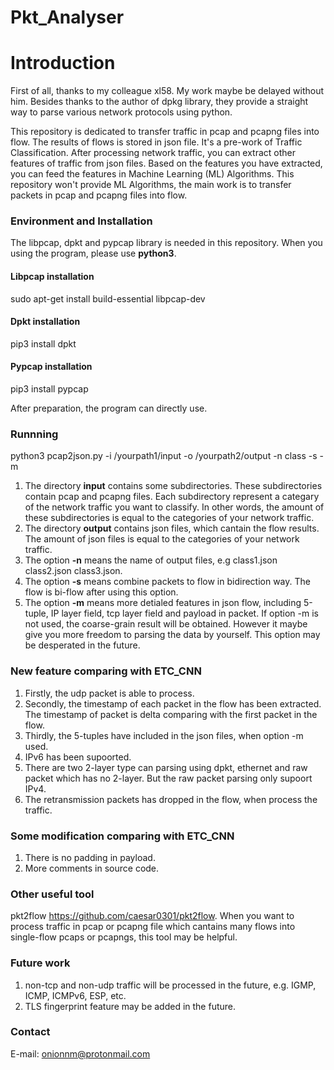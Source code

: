# Pkt_Analyser

Introduction
=============

First of all, thanks to my colleague xl58. My work maybe be delayed without him. Besides thanks to the author of dpkg library, they provide a straight way to parse various network protocols using python.

This repository is dedicated to transfer traffic in pcap and pcapng files into flow. The results of flows is stored in json file. It's a pre-work of Traffic Classification. After processing network traffic, you can extract other features of traffic from json files. Based on the features you have extracted, you can feed the features in Machine Learning (ML) Algorithms. This repository won't provide ML Algorithms, the main work is to transfer packets in pcap and pcapng files into flow.

### Environment and Installation

The libpcap, dpkt and pypcap library is needed in this repository. When you using the program, please use **python3**.

#### Libpcap installation

sudo apt-get install build-essential libpcap-dev

#### Dpkt installation

pip3 install dpkt

#### Pypcap installation

pip3 install pypcap

After preparation, the program can directly use.

### Runnning

python3 pcap2json.py -i /yourpath1/input -o /yourpath2/output -n class -s -m

1. The directory **input** contains some subdirectories. These subdirectories contain pcap and pcapng files. Each subdirectory represent a categary of the network traffic you want to classify. In other words, the amount of these subdirectories is equal to the categories of your network traffic.
2. The directory **output** contains json files, which cantain the flow results. The amount of json files is equal to the categories of your network traffic.
3. The option **-n** means the name of output files, e.g class1.json class2.json class3.json.
4. The option **-s** means combine packets to flow in bidirection way. The flow is bi-flow after using this option.
5. The option **-m** means more detialed features in json flow, including 5-tuple, IP layer field, tcp layer field and payload in packet. If option -m is not used, the coarse-grain result will be obtained. However it maybe give you more freedom to parsing the data by yourself. This option may be desperated in the future.

### New feature comparing with ETC_CNN

1. Firstly, the udp packet is able to process.
2. Secondly, the timestamp of each packet in the flow has been extracted. The timestamp of packet is delta comparing with the first packet in the flow.
3. Thirdly, the 5-tuples have included in the json files, when option -m used.
4. IPv6 has been supoorted.
5. There are two 2-layer type can parsing using dpkt, ethernet and raw packet which has no 2-layer. But the raw packet parsing only supoort IPv4.
6. The retransmission packets has dropped in the flow, when process the traffic.

### Some modification comparing with ETC_CNN

1. There is no padding in payload. 
2. More comments in source code.

### Other useful tool

pkt2flow https://github.com/caesar0301/pkt2flow. When you want to process traffic in pcap or pcapng file which cantains many flows into single-flow pcaps or pcapngs, this tool may be helpful.

### Future work

1. non-tcp and non-udp traffic will be processed in the future, e.g. IGMP, ICMP, ICMPv6, ESP, etc.
2. TLS fingerprint feature may be added in the future.

### Contact
E-mail: onionnm@protonmail.com

